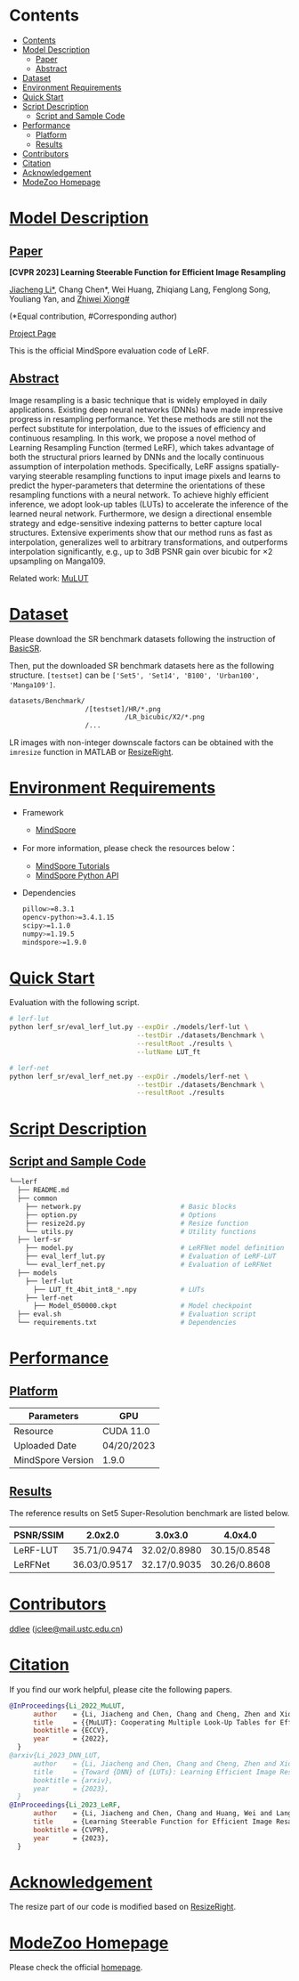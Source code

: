 # Contents

- [Contents](#contents)
- [Model Description](#model-description)
  - [Paper](#paper)
  - [Abstract](#abstract)
- [Dataset](#dataset)
- [Environment Requirements](#environment-requirements)
- [Quick Start](#quick-start)
- [Script Description](#script-description)
  - [Script and Sample Code](#script-and-sample-code)
- [Performance](#performance)
  - [Platform](#platform)
  - [Results](#results)
- [Contributors](#contributors)
- [Citation](#citation)
- [Acknowledgement](#acknowledgement)
- [ModeZoo Homepage](#modezoo-homepage)

# [Model Description](#model-description)

## [Paper](#paper)

**[CVPR 2023] Learning Steerable Function for Efficient Image Resampling**

[Jiacheng Li*](https://ddlee-cn.github.io), Chang Chen*, Wei Huang, Zhiqiang Lang, Fenglong Song, Youliang Yan, and [Zhiwei Xiong#](http://staff.ustc.edu.cn/~zwxiong)

(*Equal contribution, #Corresponding author)

[Project Page](https://lerf.pages.dev)

This is the official MindSpore evaluation code of LeRF.

## [Abstract](#abstract)

Image resampling is a basic technique that is widely employed in daily applications. Existing deep neural networks (DNNs) have made impressive progress in resampling performance. Yet these methods are still not the perfect substitute for interpolation, due to the issues of efficiency and continuous resampling. In this work, we propose a novel method of Learning Resampling Function (termed LeRF), which takes advantage of both the structural priors learned by DNNs and the locally continuous assumption of interpolation methods. Specifically, LeRF assigns spatially-varying steerable resampling functions to input image pixels and learns to predict the hyper-parameters that determine the orientations of these resampling functions with a neural network. To achieve highly efficient inference, we adopt look-up tables (LUTs) to accelerate the inference of the learned neural network. Furthermore, we design a directional ensemble strategy and edge-sensitive indexing patterns to better capture local structures. Extensive experiments show that our method runs as fast as interpolation, generalizes well to arbitrary transformations, and outperforms interpolation significantly, e.g., up to 3dB PSNR gain over bicubic for ×2 upsampling on Manga109.

Related work: [MuLUT](https://mulut.pages.dev)

# [Dataset](#dataset)

Please download the SR benchmark datasets following the instruction of [BasicSR](https://github.com/XPixelGroup/BasicSR/blob/master/docs/DatasetPreparation.md#common-image-sr-datasets).

Then, put the downloaded SR benchmark datasets here as the following structure. `[testset]` can be `['Set5', 'Set14', 'B100', 'Urban100', 'Manga109']`.

```bash
datasets/Benchmark/
                   /[testset]/HR/*.png
                             /LR_bicubic/X2/*.png
                   /...
```

LR images with non-integer downscale factors can be obtained with the `imresize` function in MATLAB or [ResizeRight](https://github.com/assafshocher/ResizeRight).

# [Environment Requirements](#environment-requirements)

- Framework
    - [MindSpore](https://www.mindspore.cn/install/en)
- For more information, please check the resources below：
    - [MindSpore Tutorials](https://www.mindspore.cn/tutorials/en/master/index.html)
    - [MindSpore Python API](https://www.mindspore.cn/docs/en/master/index.html)

- Dependencies

  ```bash
  pillow>=8.3.1
  opencv-python>=3.4.1.15
  scipy>=1.1.0
  numpy>=1.19.5
  mindspore>=1.9.0
  ```

# [Quick Start](#quick-start)

Evaluation with the following script.

```bash
# lerf-lut
python lerf_sr/eval_lerf_lut.py --expDir ./models/lerf-lut \
                                --testDir ./datasets/Benchmark \
                                --resultRoot ./results \
                                --lutName LUT_ft

# lerf-net
python lerf_sr/eval_lerf_net.py --expDir ./models/lerf-net \
                                --testDir ./datasets/Benchmark \
                                --resultRoot ./results
```

# [Script Description](#script-description)

## [Script and Sample Code](#script-and-sample-code)

```bash
└──lerf
  ├── README.md
  ├── common
    ├── network.py                         # Basic blocks
    ├── option.py                          # Options
    ├── resize2d.py                        # Resize function
    └── utils.py                           # Utility functions
  ├── lerf-sr
    ├── model.py                           # LeRFNet model definition
    ├── eval_lerf_lut.py                   # Evaluation of LeRF-LUT
    └── eval_lerf_net.py                   # Evaluation of LeRFNet
  ├── models
    ├── lerf-lut
      ├── LUT_ft_4bit_int8_*.npy           # LUTs
    ├── lerf-net
      ├── Model_050000.ckpt                # Model checkpoint
  ├── eval.sh                              # Evaluation script
  └── requirements.txt                     # Dependencies
```

# [Performance](#performance)

## [Platform](#platform)

| Parameters          | GPU                         |
| ------------------- | --------------------------- |
| Resource            | CUDA 11.0                   |
| Uploaded Date       | 04/20/2023                  |
| MindSpore Version   | 1.9.0                       |

## [Results](#results)

The reference results on Set5 Super-Resolution benchmark are listed below.

| PSNR/SSIM     | 2.0x2.0         | 3.0x3.0         | 4.0x4.0         |
| ------------------- | ----------------| ----------------| ----------------|
| LeRF-LUT            | 35.71/0.9474    | 32.02/0.8980    | 30.15/0.8548    |
| LeRFNet             | 36.03/0.9517    | 32.17/0.9035    | 30.26/0.8608    |

# [Contributors](#contributor)

[ddlee](https://ddlee-cn.github.io) (jclee@mail.ustc.edu.cn)

# [Citation](#citation)

If you find our work helpful, please cite the following papers.

```bibtex
@InProceedings{Li_2022_MuLUT,
      author    = {Li, Jiacheng and Chen, Chang and Cheng, Zhen and Xiong, Zhiwei},
      title     = {{MuLUT}: Cooperating Multiple Look-Up Tables for Efficient Image Super-Resolution},
      booktitle = {ECCV},
      year      = {2022},
  }
@arxiv{Li_2023_DNN_LUT,
      author    = {Li, Jiacheng and Chen, Chang and Cheng, Zhen and Xiong, Zhiwei},
      title     = {Toward {DNN} of {LUTs}: Learning Efficient Image Restoration with Multiple Look-Up Tables},
      booktitle = {arxiv},
      year      = {2023},
  }
@InProceedings{Li_2023_LeRF,
      author    = {Li, Jiacheng and Chen, Chang and Huang, Wei and Lang, Zhiqiang and Song, Fenglong and Yan, Youliang and Xiong, Zhiwei},
      title     = {Learning Steerable Function for Efficient Image Resampling},
      booktitle = {CVPR},
      year      = {2023},
  }
```

# [Acknowledgement](#acknowledgement)

The resize part of our code is modified based on [ResizeRight](https://github.com/assafshocher/ResizeRight).

# [ModeZoo Homepage](#modelzoo)

Please check the official [homepage](https://gitee.com/mindspore/models).
